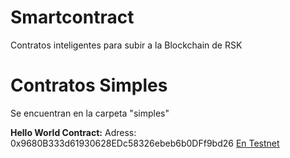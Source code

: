# Smartcontract
Contratos inteligentes para subir a la Blockchain de RSK

# Contratos Simples
Se encuentran en la carpeta "simples"


**Hello World Contract:**
Adress: 0x9680B333d61930628EDc58326ebeb6b0DFf9bd26 
[En Testnet](https://explorer.testnet.rsk.co/address/0x9680b333d61930628edc58326ebeb6b0dff9bd26?__ctab=Code)